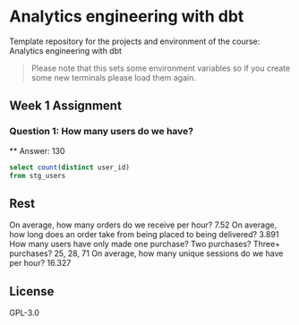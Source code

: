 # Analytics engineering with dbt

Template repository for the projects and environment of the course: Analytics engineering with dbt

> Please note that this sets some environment variables so if you create some new terminals please load them again.

## Week 1 Assignment

### Question 1: How many users do we have?
** Answer: 130

```sql
select count(distinct user_id) 
from stg_users
```

## Rest
On average, how many orders do we receive per hour? 7.52
On average, how long does an order take from being placed to being delivered? 3.891
How many users have only made one purchase? Two purchases? Three+ purchases? 25, 28, 71 
On average, how many unique sessions do we have per hour? 16.327



## License
GPL-3.0
